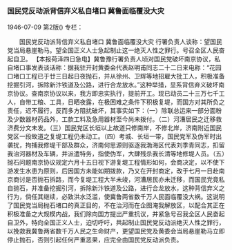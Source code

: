 ### 国民党反动派背信弃义私自堵口  冀鲁面临覆没大灾

1946-07-09
第2版()
专栏：

　　国民党反动派背信弃义私自堵口
    冀鲁面临覆没大灾
    行署负责人谈称：望国民党当局悬崖勒马。望全国正义人士急起制止这一绝灭人性之罪行。号召全区人民奋起自卫。
    【本报荷泽四日急电】冀鲁豫行署负责人顷对国民党破坏南京协议，私自堵口事发表谈话称：据我驻开封黄委会代表赵明甫同志二十二日来电称：“花园口堵口工程已于廿三日起日夜抛石，并从徐州、卫辉等地招雇大批工人，积极准备挖掘引河，拆除新汴铁道及公路，进行合龙放水。”这种举措，显系背信弃义破坏南京协议。查南京协议以来，我方即忠实执行，提前开工。现已动员二十三万七千工人，自带工粮、工具，日晒夜露，在极困难之条件下积极复堤，而国方对其所负之责任，迟不履行，反而多方阻扰破坏，其事实如下：（一）除联总运来一部分面粉及少数器材药品外，工款工料及急用器材至今尚未拨付。（二）河漕居民之迁移救济费分文未发。（三）国民党区长垣以上故道只修南岸，不修北岸，济南附近国民党区一段故道之复堤工程仍未动工。（四）考城、长垣一带，国民党军及伪军时出袭扰，拘捕我修堤干部及群众，济南何思源则驱逐我渤海区代表刘季青同志，扣留我治河器材及车辆，并派遣特务，指使伪军，大肆残杀我长清等地修堤人员。（五）抛石问题南京协议规定六月十五日视下游复堤工程情形如何，会商决定，以不使下游发生水患为原则，后因国方未能如期拨款，乃又在开封商定，改于七月一日赴南京商讨是否抛石拆路，而今复堤工程大半未竣，河漕居民亦未迁移，而国民党竟私自抛石，并准备挖掘引河，拆除新汴铁道及公路，进行合龙放水，这种背信弃义之行为，倘任其继续，必致洪水泛滥，使冀鲁两省数千万人民面临覆没大祸。这说明了国民党当局抛石堵口的真正目的，不在治河而在企图淹我解放区，以配合其正在积极准备之大规模内战，我们除向国方提出严重抗议，并紧急号召我全区人民奋起自卫外，特向全国正义人士，迫切呼吁，共起制止国民党反动派绝灭人性之罪行，以挽救我冀鲁两省数千万人民之生命财产，更望国民党及黄委会当局悬崖勒马立即停止抛石，否则引起任何严重恶果，应完全由国民党反动派负责。

